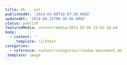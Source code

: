 ```yaml
---
title: Uh... wut
publishedAt: '2014-03-08T18:07:30.000Z'
updatedAt: '2014-06-25T00:36:06.000Z'
status: publish
featuredMedia: content/media/2014-03-06-19-02-10.md
body:
  - content: ''
    _template: richText
categories:
  - reference: content/categories/random-amusement.md
_template: image
---
```



